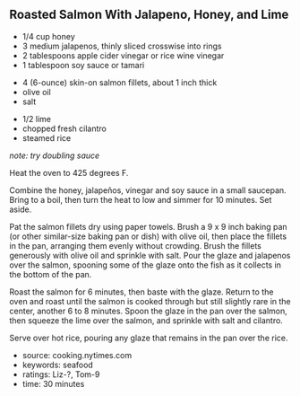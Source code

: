 Roasted Salmon With Jalapeno, Honey, and Lime
---------------------------------------------

- 1/4 cup honey
- 3 medium jalapenos, thinly sliced crosswise into rings
- 2 tablespoons apple cider vinegar or rice wine vinegar
- 1 tablespoon soy sauce or tamari
<!-- -->
- 4 (6-ounce) skin-on salmon fillets, about 1 inch thick
- olive oil
- salt
<!-- -->
- 1/2 lime
- chopped fresh cilantro
- steamed rice

*note: try doubling sauce*

Heat the oven to 425 degrees F.

Combine the honey, jalapeños, vinegar and soy sauce in a small
saucepan.  Bring to a boil, then turn the heat to low and simmer for
10 minutes. Set aside.

Pat the salmon fillets dry using paper towels.  Brush a 9 x 9 inch
baking pan (or other similar-size baking pan or dish) with olive oil,
then place the fillets in the pan, arranging them evenly without
crowding.  Brush the fillets generously with olive oil and sprinkle
with salt.  Pour the glaze and jalapenos over the salmon, spooning
some of the glaze onto the fish as it collects in the bottom of the
pan.

Roast the salmon for 6 minutes, then baste with the glaze.  Return to
the oven and roast until the salmon is cooked through but still
slightly rare in the center, another 6 to 8 minutes.  Spoon the glaze
in the pan over the salmon, then squeeze the lime over the salmon, and
sprinkle with salt and cilantro.

Serve over hot rice, pouring any glaze that remains in the pan over
the rice.

- source: cooking.nytimes.com
- keywords: seafood
- ratings: Liz-?, Tom-9
- time: 30 minutes
